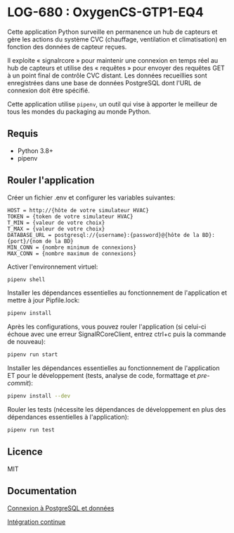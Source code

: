 # LOG-680 : OxygenCS-GTP1-EQ4
Cette application Python surveille en permanence un hub de capteurs et gère les actions du système CVC (chauffage, ventilation et climatisation) en fonction des données de capteur reçues.

Il exploite « signalrcore » pour maintenir une connexion en temps réel au hub de capteurs et utilise des « requêtes » pour envoyer des requêtes GET à un point final de contrôle CVC distant. Les données recueillies sont enregistrées dans une base de données PostgreSQL dont l'URL de connexion doit être spécifié.

Cette application utilise `pipenv`, un outil qui vise à apporter le meilleur de tous les mondes du packaging au monde Python.

## Requis
- Python 3.8+
- pipenv

## Rouler l'application
Créer un fichier .env et configurer les variables suivantes:
```
HOST = http://{hôte de votre simulateur HVAC}
TOKEN = {token de votre simulateur HVAC}
T_MIN = {valeur de votre choix}
T_MAX = {valeur de votre choix}
DATABASE_URL = postgresql://{username}:{password}@{hôte de la BD}:{port}/{nom de la BD}
MIN_CONN = {nombre minimum de connexions}
MAX_CONN = {nombre maximum de connexions}
```

Activer l'environnement virtuel:
```bash
pipenv shell
```

Installer les dépendances essentielles au fonctionnement de l'application et mettre à jour Pipfile.lock:
```bash
pipenv install
```

Après les configurations, vous pouvez rouler l'application (si celui-ci échoue avec une erreur SignalRCoreClient, entrez ctrl+c puis la commande de nouveau):
```bash
pipenv run start
```

Installer les dépendances essentielles au fonctionnement de l'application ET pour le développement (tests, analyse de code, formattage et *pre-commit*):
```bash
pipenv install --dev
```

Rouler les tests (nécessite les dépendances de développement en plus des dépendances essentielles à l'application):
```bash
pipenv run test
```

## Licence
MIT

## Documentation
[Connexion à PostgreSQL et données](Wiki/lab2/PostgreSQL.md)

[Intégration continue](Wiki/lab2/IntegrationContinue.md)